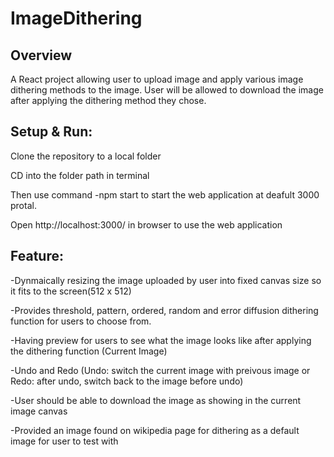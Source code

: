 # ImageDithering

## Overview

A React project allowing user to upload image and apply various image dithering methods to the image. User will be allowed to download the image after applying the dithering method they chose. 

## Setup & Run:

Clone the repository to a local folder

CD into the folder path in terminal

Then use command -npm start to start the web application at deafult 3000 protal.

Open http://localhost:3000/ in browser to use the web application

## Feature:

-Dynmaically resizing the image uploaded by user into fixed canvas size so it fits to the screen(512 x 512)

-Provides threshold, pattern, ordered, random and error diffusion dithering function for users to choose from.

-Having preview for users to see what the image looks like after applying the dithering function (Current Image)

-Undo and Redo (Undo: switch the current image with preivous image or Redo: after undo, switch back to the image before undo)

-User should be able to download the image as showing in the current image canvas

-Provided an image found on wikipedia page for dithering as a default image for user to test with
